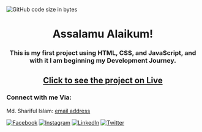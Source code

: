 ![GitHub code size in bytes](https://img.shields.io/github/languages/code-size/Shariful797/beginning-project?style=social&logo=Github&logoColor=black&label=Code-Size&labelColor=black&color=white)
<br>
<h1 align="center">Assalamu Alaikum!</h1>
<h3 align="center">This is my first project using HTML, CSS, and JavaScript, and with it I am beginning my Development Journey.</h3>

<h2 align="center"> <a href="https://shariful797.github.io/beginning-project/">Click to see the project on Live</a> </h2>

<h3 align="left">Connect with me Via:</h3>


Md. Shariful Islam: [email address](mailto:Shariful797@gmail.com "Shariful797@gmail.com")


[![Facebook][facebook-shield]][facebook-url]
[![Instagram][instagram-shield]][instagram-url]
[![LinkedIn][linkedin-shield]][linkedin-url]
[![Twitter][twitter-shield]][twitter-url]

[facebook-shield]: https://img.shields.io/badge/-Facebook-black.svg?style=flat-square&logo=facebook&color=1877F2&logoColor=black
[facebook-url]: https://facebook.com/Shariful797
[instagram-shield]: https://img.shields.io/badge/-Instagram-black.svg?style=flat-square&logo=instagram&color=black&logoColor=#ff0000
[instagram-url]: https://instagram.com/shariful797
[linkedin-shield]: https://img.shields.io/badge/-LinkedIn-black.svg?style=flat-square&logo=linkedin&colorB=blue
[linkedin-url]: https://linkedin.com/in/Shariful797
[twitter-shield]: https://img.shields.io/badge/-Twitter-black.svg?style=flat-square&logo=x&color=1DA1F2&logoColor=black
[twitter-url]: https://twitter.com/shariful797
